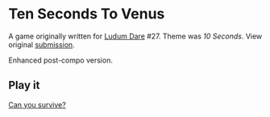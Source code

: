 Ten Seconds To Venus
====================

A game originally written for [Ludum Dare](http://ludumdare.com) #27.
Theme was _10 Seconds_.
View original
[submission](http://www.ludumdare.com/compo/ludum-dare-27/?uid=19466).

Enhanced post-compo version.

Play it
-------

[Can you survive?](http://hhsw.de/sites/TenSecondsToVenus)
